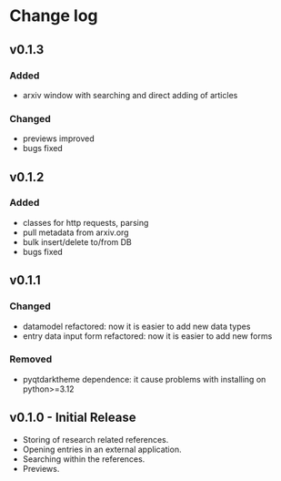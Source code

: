 # Change log

## v0.1.3
### Added
- arxiv window with searching and direct adding of articles

### Changed
- previews improved
- bugs fixed

## v0.1.2
### Added
- classes for http requests, parsing
- pull metadata from arxiv.org
- bulk insert/delete to/from DB
- bugs fixed

## v0.1.1
### Changed
- datamodel refactored: now it is easier to add new data types
- entry data input form refactored: now it is easier to add new forms

### Removed
- pyqtdarktheme dependence: it cause problems with installing on python>=3.12

## v0.1.0 - Initial Release
- Storing of research related references.
- Opening entries in an external application.
- Searching within the references.
- Previews.